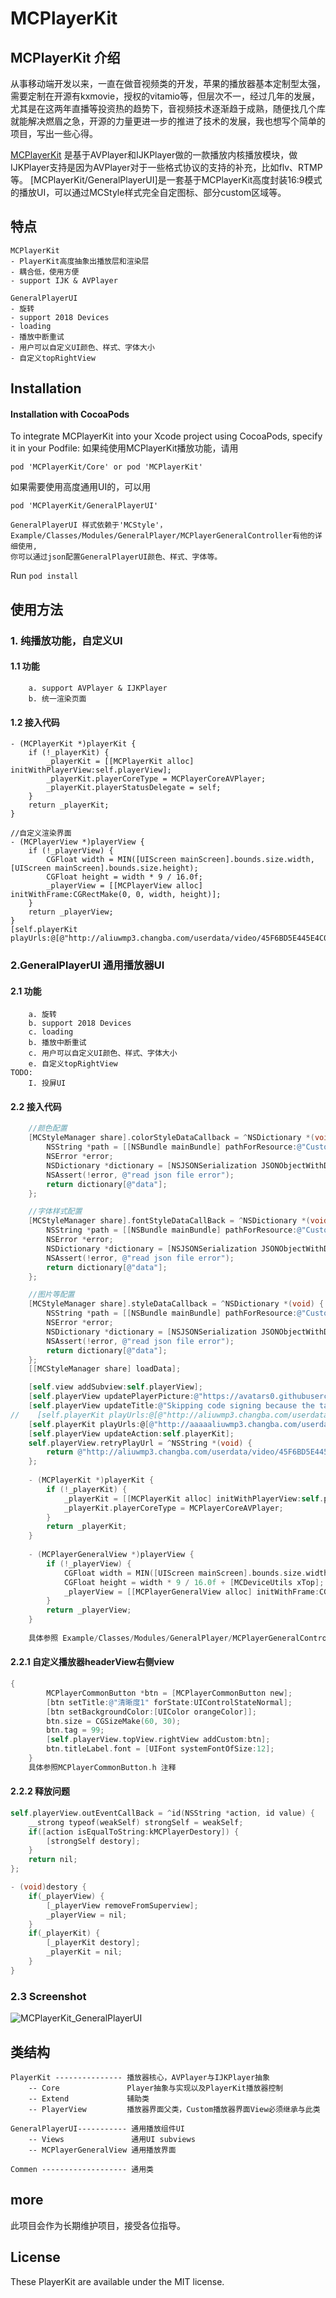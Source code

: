 # MCPlayerKit

## MCPlayerKit 介绍

从事移动端开发以来，一直在做音视频类的开发，苹果的播放器基本定制型太强，需要定制在开源有kxmovie，授权的vitamio等，但层次不一，经过几年的发展，尤其是在这两年直播等投资热的趋势下，音视频技术逐渐趋于成熟，随便找几个库就能解决燃眉之急，开源的力量更进一步的推进了技术的发展，我也想写个简单的项目，写出一些心得。


[MCPlayerKit](https://github.com/poholo/MCPlayerKit) 是基于AVPlayer和IJKPlayer做的一款播放内核播放模块，做IJKPlayer支持是因为AVPlayer对于一些格式协议的支持的补充，比如flv、RTMP等。
[MCPlayerKit/GeneralPlayerUI]是一套基于MCPlayerKit高度封装16:9模式的播放UI，可以通过MCStyle样式完全自定图标、部分custom区域等。
## 特点
```text
MCPlayerKit
- PlayerKit高度抽象出播放层和渲染层
- 耦合低，使用方便
- support IJK & AVPlayer

GeneralPlayerUI
- 旋转
- support 2018 Devices
- loading
- 播放中断重试
- 用户可以自定义UI颜色、样式、字体大小
- 自定义topRightView
```

## Installation

#### Installation with CocoaPods

To integrate MCPlayerKit into your Xcode project using CocoaPods, specify it in your Podfile:
如果纯使用MCPlayerKit播放功能，请用
```text
pod 'MCPlayerKit/Core' or pod 'MCPlayerKit'
```

如果需要使用高度通用UI的，可以用
```text
pod 'MCPlayerKit/GeneralPlayerUI'

```
```text
GeneralPlayerUI 样式依赖于'MCStyle'，Example/Classes/Modules/GeneralPlayer/MCPlayerGeneralController有他的详细使用,
你可以通过json配置GeneralPlayerUI颜色、样式、字体等。
```

Run `pod install`


## 使用方法


### 1. 纯播放功能，自定义UI

#### 1.1 功能
```text
    a. support AVPlayer & IJKPlayer
    b. 统一渲染页面
```

#### 1.2 接入代码
```
- (MCPlayerKit *)playerKit {
    if (!_playerKit) {
        _playerKit = [[MCPlayerKit alloc] initWithPlayerView:self.playerView];
        _playerKit.playerCoreType = MCPlayerCoreAVPlayer;
        _playerKit.playerStatusDelegate = self;
    }
    return _playerKit;
}

//自定义渲染界面
- (MCPlayerView *)playerView {
    if (!_playerView) {
        CGFloat width = MIN([UIScreen mainScreen].bounds.size.width, [UIScreen mainScreen].bounds.size.height);
        CGFloat height = width * 9 / 16.0f;
        _playerView = [[MCPlayerView alloc] initWithFrame:CGRectMake(0, 0, width, height)];
    }
    return _playerView;
}
[self.playerKit playUrls:@[@"http://aliuwmp3.changba.com/userdata/video/45F6BD5E445E4C029C33DC5901307461.mp4"]];
```

### 2.GeneralPlayerUI 通用播放器UI 
#### 2.1 功能
```text
    a. 旋转
    b. support 2018 Devices
    c. loading
    b. 播放中断重试
    c. 用户可以自定义UI颜色、样式、字体大小
    e. 自定义topRightView
TODO:
    I. 投屏UI
```

#### 2.2 接入代码
```objectivec
    //颜色配置
    [MCStyleManager share].colorStyleDataCallback = ^NSDictionary *(void) {
        NSString *path = [[NSBundle mainBundle] pathForResource:@"CustomPlayerColor" ofType:@"json"];
        NSError *error;
        NSDictionary *dictionary = [NSJSONSerialization JSONObjectWithData:[NSData dataWithContentsOfFile:path] options:NSJSONReadingMutableContainers error:&error];
        NSAssert(!error, @"read json file error");
        return dictionary[@"data"];
    };

    //字体样式配置
    [MCStyleManager share].fontStyleDataCallBack = ^NSDictionary *(void) {
        NSString *path = [[NSBundle mainBundle] pathForResource:@"CustomPlayerFont" ofType:@"json"];
        NSError *error;
        NSDictionary *dictionary = [NSJSONSerialization JSONObjectWithData:[NSData dataWithContentsOfFile:path] options:NSJSONReadingMutableContainers error:&error];
        NSAssert(!error, @"read json file error");
        return dictionary[@"data"];
    };

    //图片等配置
    [MCStyleManager share].styleDataCallback = ^NSDictionary *(void) {
        NSString *path = [[NSBundle mainBundle] pathForResource:@"CustomPlayerStyle" ofType:@"json"];
        NSError *error;
        NSDictionary *dictionary = [NSJSONSerialization JSONObjectWithData:[NSData dataWithContentsOfFile:path] options:NSJSONReadingMutableContainers error:&error];
        NSAssert(!error, @"read json file error");
        return dictionary[@"data"];
    };
    [[MCStyleManager share] loadData];

    [self.view addSubview:self.playerView];
    [self.playerView updatePlayerPicture:@"https://avatars0.githubusercontent.com/u/3861387?s=460&v=4"];
    [self.playerView updateTitle:@"Skipping code signing because the target does not have an Info.plist file. (in target 'App')"];
//    [self.playerKit playUrls:@[@"http://aliuwmp3.changba.com/userdata/video/45F6BD5E445E4C029C33DC5901307461.mp4"]];
    [self.playerKit playUrls:@[@"http://aaaaaliuwmp3.changba.com/userdata/video/45F6BD5E445E4C029C33DC5901307461.mp4"]];
    [self.playerView updateAction:self.playerKit];
    self.playerView.retryPlayUrl = ^NSString *(void) {
        return @"http://aliuwmp3.changba.com/userdata/video/45F6BD5E445E4C029C33DC5901307461.mp4";
    };
    
    - (MCPlayerKit *)playerKit {
        if (!_playerKit) {
            _playerKit = [[MCPlayerKit alloc] initWithPlayerView:self.playerView.playerView];
            _playerKit.playerCoreType = MCPlayerCoreAVPlayer;
        }
        return _playerKit;
    }
    
    - (MCPlayerGeneralView *)playerView {
        if (!_playerView) {
            CGFloat width = MIN([UIScreen mainScreen].bounds.size.width, [UIScreen mainScreen].bounds.size.height);
            CGFloat height = width * 9 / 16.0f + [MCDeviceUtils xTop];
            _playerView = [[MCPlayerGeneralView alloc] initWithFrame:CGRectMake(0, 0, width, height)];
        }
        return _playerView;
    }
    
    具体参照 Example/Classes/Modules/GeneralPlayer/MCPlayerGeneralController
```

#### 2.2.1 自定义播放器headerView右侧view
```objectivec
{
        MCPlayerCommonButton *btn = [MCPlayerCommonButton new];
        [btn setTitle:@"清晰度1" forState:UIControlStateNormal];
        [btn setBackgroundColor:[UIColor orangeColor]];
        btn.size = CGSizeMake(60, 30);
        btn.tag = 99;
        [self.playerView.topView.rightView addCustom:btn];
        btn.titleLabel.font = [UIFont systemFontOfSize:12];
    }
    具体参照MCPlayerCommonButton.h 注释
```

#### 2.2.2 释放问题
```objectivec
self.playerView.outEventCallBack = ^id(NSString *action, id value) {
    __strong typeof(weakSelf) strongSelf = weakSelf;
    if([action isEqualToString:kMCPlayerDestory]) {
        [strongSelf destory];
    }
    return nil;
};

- (void)destory {
    if(_playerView) {
        [_playerView removeFromSuperview];
        _playerView = nil;
    }
    if(_playerKit) {
        [_playerKit destory];
        _playerKit = nil;
    }
}


```


### 2.3 Screenshot
![MCPlayerKit_GeneralPlayerUI](./Screenshot/MCPlayerKit.gif)

## 类结构
```
PlayerKit --------------- 播放器核心，AVPlayer与IJKPlayer抽象
    -- Core               Player抽象与实现以及PlayerKit播放器控制
    -- Extend             辅助类
    -- PlayerView         播放器界面父类，Custom播放器界面View必须继承与此类
    
GeneralPlayerUI----------- 通用播放组件UI
    -- Views               通用UI subviews
    -- MCPlayerGeneralView 通用播放界面

Commen ------------------- 通用类

```


## more

此项目会作为长期维护项目，接受各位指导。

## License

These PlayerKit are available under the MIT license.
